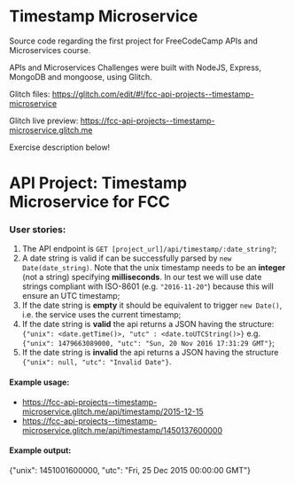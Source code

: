 # Timestamp Microservice

Source code regarding the first project for FreeCodeCamp APIs and Microservices course.

APIs and Microservices Challenges were built with NodeJS, Express, MongoDB and mongoose, using Glitch.

Glitch files: https://glitch.com/edit/#!/fcc-api-projects--timestamp-microservice

Glitch live preview: https://fcc-api-projects--timestamp-microservice.glitch.me

Exercise description below!

# API Project: Timestamp Microservice for FCC

### User stories:

1. The API endpoint is `GET [project_url]/api/timestamp/:date_string?`;
2. A date string is valid if can be successfully parsed by `new Date(date_string)`. Note that the unix timestamp needs to be an **integer** (not a string) specifying **milliseconds**. In our test we will use date strings compliant with ISO-8601 (e.g. `"2016-11-20"`) because this will ensure an UTC timestamp;
3. If the date string is **empty** it should be equivalent to trigger `new Date()`, i.e. the service uses the current timestamp;
4. If the date string is **valid** the api returns a JSON having the structure:
`{"unix": <date.getTime()>, "utc" : <date.toUTCString()>}`
e.g. `{"unix": 1479663089000, "utc": "Sun, 20 Nov 2016 17:31:29 GMT"}`;
5. If the date string is **invalid** the api returns a JSON having the structure `{"unix": null, "utc": "Invalid Date"}`.

#### Example usage:

* https://fcc-api-projects--timestamp-microservice.glitch.me/api/timestamp/2015-12-15
* https://fcc-api-projects--timestamp-microservice.glitch.me/api/timestamp/1450137600000

#### Example output:

{"unix": 1451001600000, "utc": "Fri, 25 Dec 2015 00:00:00 GMT"}

